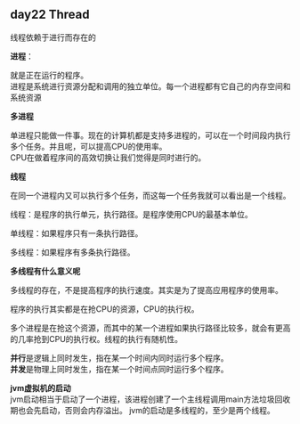 ## day22 Thread ##
线程依赖于进行而存在的

**进程**：  

就是正在运行的程序。  
进程是系统进行资源分配和调用的独立单位。每一个进程都有它自己的内存空间和系统资源  

**多进程**  

单进程只能做一件事。现在的计算机都是支持多进程的，可以在一个时间段内执行多个任务。并且呢，可以提高CPU的使用率。  
CPU在做着程序间的高效切换让我们觉得是同时进行的。  

**线程**  

在同一个进程内又可以执行多个任务，而这每一个任务我就可以看出是一个线程。

线程：是程序的执行单元，执行路径。是程序使用CPU的最基本单位。

单线程：如果程序只有一条执行路径。

多线程：如果程序有多条执行路径。  

**多线程有什么意义呢**

多线程的存在，不是提高程序的执行速度。其实是为了提高应用程序的使用率。

程序的执行其实都是在抢CPU的资源，CPU的执行权。

多个进程是在抢这个资源，而其中的某一个进程如果执行路径比较多，就会有更高的几率抢到CPU的执行权。线程的执行有随机性。  

**并行**是逻辑上同时发生，指在某一个时间内同时运行多个程序。  
**并发**是物理上同时发生，指在某一个时间点同时运行多个程序。

**jvm虚拟机的启动**  
jvm启动相当于启动了一个进程，该进程创建了一个主线程调用main方法垃圾回收期也会先启动，否则会内存溢出。
jvm的启动是多线程的，至少是两个线程。
